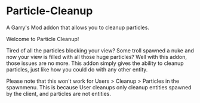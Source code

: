 # Particle-Cleanup
A Garry's Mod addon that allows you to cleanup particles.

Welcome to Particle Cleanup!

Tired of all the particles blocking your view? Some troll spawned a nuke and now your view is filled with all those huge particles? Well with this addon, those issues are no more. This addon simply gives the ability to cleanup particles, just like how you could do with any other entity.

Please note that this won't work for Users > Cleanup > Particles in the spawnmenu. This is because User cleanups only cleanup entities spawned by the client, and particles are not entities.

